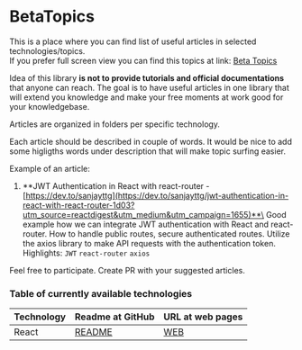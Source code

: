 # BetaTopics
This is a place where you can find list of useful articles in selected technologies/topics.\
If you prefer full screen view you can find this topics at link: [Beta Topics](https://djolewalker.github.io/BetaTopics/)

Idea of this library **is not to provide tutorials and official documentations** that anyone can reach.
The goal is to have useful articles in one library that will extend you knowledge and make your free moments at work good for your knowledgebase.

Articles are organized in folders per specific technology. 

Each article should be described in couple of words. It would be nice to add some higligths 
words under description that will make topic surfing easier.

Example of an article:

1. **JWT Authentication in React with react-router - [https://dev.to/sanjayttg](https://dev.to/sanjayttg/jwt-authentication-in-react-with-react-router-1d03?utm_source=reactdigest&utm_medium&utm_campaign=1655)**\
   Good example how we can integrate JWT authentication with React and react-router. How to handle public routes, secure authenticated routes.
   Utilize the axios library to make API requests with the authentication token.\
   Highlights: `JWT` `react-router` `axios`

Feel free to participate. Create PR with your suggested articles.

### Table of currently available technologies

| Technology                                    | Readme at GitHub                                                    | URL at web pages                                           |
| --------------------------------------------- | ------------------------------------------------------------------- | ---------------------------------------------------------- |
| React                                         | [README](https://github.com/djolewalker/BetaTopics/React#readme)    | [WEB](https://djolewalker.github.io/BetaTopics/React/)     |
